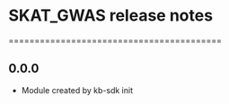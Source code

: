 # SKAT_GWAS release notes
=========================================

0.0.0
-----
* Module created by kb-sdk init

